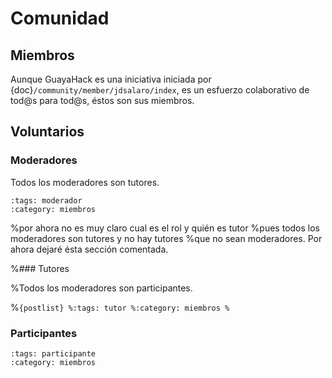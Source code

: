 
# Comunidad

## Miembros

Aunque GuayaHack es una iniciativa iniciada por {doc}`/community/member/jdsalaro/index`, es un esfuerzo colaborativo de tod@s para tod@s, éstos son sus miembros.

## Voluntarios

### Moderadores

Todos los moderadores son tutores.

```{postlist}
:tags: moderador
:category: miembros
```

%por ahora no es muy claro cual es el rol y quién es tutor
%pues todos los moderadores son tutores y no hay tutores
%que no sean moderadores. Por ahora dejaré ésta sección comentada.

%### Tutores

%Todos los moderadores son participantes.

%```{postlist}
%:tags: tutor
%:category: miembros
%```

### Participantes

```{postlist}
:tags: participante
:category: miembros
```
